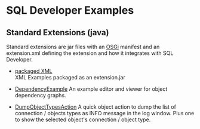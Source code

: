 # SQL Developer Examples
## Standard Extensions (java)
Standard extensions are jar files with an [OSGi](https://en.wikipedia.org/wiki/OSGi) manifest and an extension.xml defining the extension and how it integrates with SQL Developer.

* [packaged XML](../xml/packaged)  
XML Examples packaged as an extension.jar  

* [DependencyExample](DependencyExample) 
An example editor and viewer for object dependency graphs.

* [DumpObjectTypesAction](DumpObjectTypesAction)
A quick object action to dump the list of connection / objects types as INFO message in the log window. Plus one to show the selected object's connection / object type.
